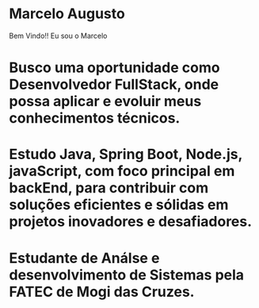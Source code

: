 # Marcelo Augusto
Bem Vindo!! Eu sou o Marcelo

# Busco uma oportunidade como Desenvolvedor FullStack, onde possa aplicar e evoluir meus conhecimentos técnicos.
# Estudo Java, Spring Boot, Node.js, javaScript, com foco principal em backEnd, para contribuir com soluções eficientes e sólidas em projetos inovadores e desafiadores.
# Estudante de Análse e desenvolvimento de Sistemas pela FATEC de Mogi das Cruzes.
